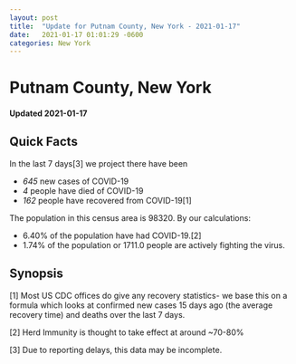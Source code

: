 ```yaml
---
layout: post
title:  "Update for Putnam County, New York - 2021-01-17"
date:   2021-01-17 01:01:29 -0600
categories: New York
---
```


# Putnam County, New York
#### Updated 2021-01-17

## Quick Facts

In the last 7 days[3] we project there have been
- *645* new cases of COVID-19
- *4* people have died of COVID-19
- *162* people have recovered from COVID-19[1]

The population in this census area is 98320. By our calculations:
- 6.40% of the population have had COVID-19.[2]
- 1.74% of the population or 1711.0 people are actively fighting the virus.

## Synopsis




[1] Most US CDC offices do give any recovery statistics- we base this on a formula which looks at confirmed new cases
15 days ago (the average recovery time) and deaths over the last 7 days.

[2] Herd Immunity is thought to take effect at around ~70-80%

[3] Due to reporting delays, this data may be incomplete.
 
    